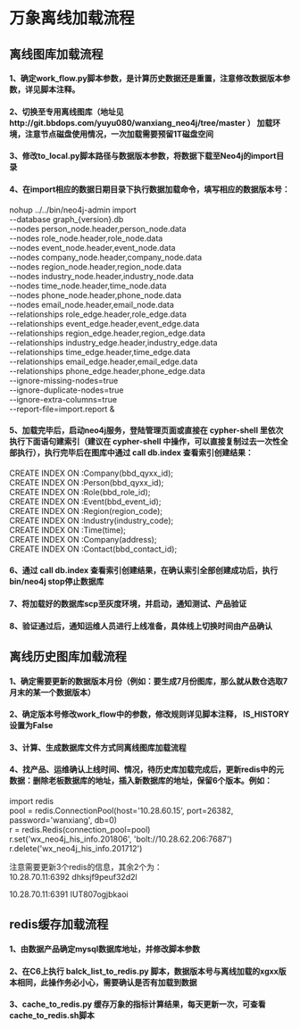 # 万象离线加载流程

## 离线图库加载流程
#### 1、确定work_flow.py脚本参数，是计算历史数据还是重置，注意修改数据版本参数，详见脚本注释。
#### 2、切换至专用离线图库（地址见http://git.bbdops.com/yuyu080/wanxiang_neo4j/tree/master ） 加载环境，注意节点磁盘使用情况，一次加载需要预留1T磁盘空间
#### 3、修改to_local.py脚本路径与数据版本参数，将数据下载至Neo4j的import目录
#### 4、在import相应的数据日期目录下执行数据加载命令，填写相应的数据版本号：
nohup ../../bin/neo4j-admin import \
--database graph_{version}.db \
--nodes person_node.header,person_node.data \
--nodes role_node.header,role_node.data \
--nodes event_node.header,event_node.data \
--nodes company_node.header,company_node.data \
--nodes region_node.header,region_node.data \
--nodes industry_node.header,industry_node.data \
--nodes time_node.header,time_node.data \
--nodes phone_node.header,phone_node.data \
--nodes email_node.header,email_node.data \
--relationships role_edge.header,role_edge.data \
--relationships event_edge.header,event_edge.data \
--relationships region_edge.header,region_edge.data \
--relationships industry_edge.header,industry_edge.data \
--relationships time_edge.header,time_edge.data \
--relationships email_edge.header,email_edge.data \
--relationships phone_edge.header,phone_edge.data \
--ignore-missing-nodes=true \
--ignore-duplicate-nodes=true \
--ignore-extra-columns=true \
--report-file=import.report &
#### 5、加载完毕后，启动neo4j服务，登陆管理页面或直接在 cypher-shell 里依次执行下面语句建索引（建议在 cypher-shell 中操作，可以直接复制过去一次性全部执行），执行完毕后在图库中通过 call db.index 查看索引创建结果：
CREATE INDEX ON :Company(bbd_qyxx_id);   
CREATE INDEX ON :Person(bbd_qyxx_id);   
CREATE INDEX ON :Role(bbd_role_id);   
CREATE INDEX ON :Event(bbd_event_id);   
CREATE INDEX ON :Region(region_code);   
CREATE INDEX ON :Industry(industry_code);   
CREATE INDEX ON :Time(time);   
CREATE INDEX ON :Company(address);   
CREATE INDEX ON :Contact(bbd_contact_id);   
#### 6、通过 call db.index 查看索引创建结果，在确认索引全部创建成功后，执行bin/neo4j stop停止数据库
#### 7、将加载好的数据库scp至灰度环境，并启动，通知测试、产品验证
#### 8、验证通过后，通知运维人员进行上线准备，具体线上切换时间由产品确认


## 离线历史图库加载流程

#### 1、确定需要更新的数据版本月份（例如：要生成7月份图库，那么就从数仓选取7月末的某一个数据版本）
#### 2、确定版本号修改work_flow中的参数，修改规则详见脚本注释， IS_HISTORY设置为False
#### 3、计算、生成数据库文件方式同离线图库加载流程
#### 4、找产品、运维确认上线时间、情况，待历史库加载完成后，更新redis中的元数据：删除老板数据库的地址，插入新数据库的地址，保留6个版本。例如：
import redis   
pool = redis.ConnectionPool(host='10.28.60.15', port=26382,    
                            password='wanxiang', db=0)   
r = redis.Redis(connection_pool=pool)   
r.set('wx_neo4j_his_info.201806', 'bolt://10.28.62.206:7687')   
r.delete('wx_neo4j_his_info.201712')   

注意需要更新3个redis的信息，其余2个为：    
10.28.70.11:6392
dhksjf9peuf32d2l

10.28.70.11:6391
IUT807ogjbkaoi

## redis缓存加载流程

#### 1、由数据产品确定mysql数据库地址，并修改脚本参数
#### 2、在C6上执行 balck_list_to_redis.py 脚本，数据版本号与离线加载的xgxx版本相同，此操作务必小心，需要确认是否有加载到数据
#### 3、cache_to_redis.py 缓存万象的指标计算结果，每天更新一次，可查看 cache_to_redis.sh脚本
